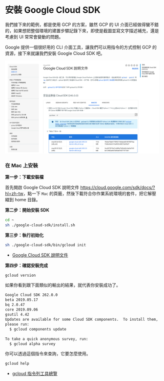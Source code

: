 # 安裝 Google Cloud SDK

我們接下來的範例，都是使用 GCP 的方案，雖然 GCP 的 UI 介面已經做得蠻不錯的，如果想把整個環境的建置步驟記錄下來，即使是截圖並寫文字描述補充，還是考慮到 UI 常常會變動的問題。

Google 提供一個很好用的 CLI 介面工具，讓我們可以用指令的方式控制 GCP 的資源，接下來就讓我們安裝 Google Cloud SDK 吧。

![](https://raw.githubusercontent.com/alincode/devops-30days-2019/master/assets/setup-gcloud-sdk.png)

### 在 Mac 上安裝

**第一步：下載安裝檔**

首先開啟 Google Cloud SDK 說明文件 <https://cloud.google.com/sdk/docs/?hl=zh-tw>，點一下 `Mac` 的頁籤，然後下載符合你作業系統環境的套件，把它解壓縮到 home 目錄。

**第二步：開始安裝 SDK**

```sh
cd ~
sh ./google-cloud-sdk/install.sh
```

**第三步：執行初始化**

```sh
sh ./google-cloud-sdk/bin/gcloud init
```

- [Google Cloud SDK 說明文件](https://cloud.google.com/sdk/docs/?hl=zh-tw)

**第四步：確認安裝完成**

```sh
gcloud version
```

如果你看到跟下面類似的輸出的結果，就代表你安裝成功了。

```
Google Cloud SDK 262.0.0
beta 2019.05.17
bq 2.0.47
core 2019.09.06
gsutil 4.42
Updates are available for some Cloud SDK components.  To install them,
please run:
  $ gcloud components update

To take a quick anonymous survey, run:
  $ gcloud alpha survey

```

你可以透過這個指令來查詢，它要怎麼使用。

```sh
gcloud help
```

- [gcloud 指令列工具總覽](https://cloud.google.com/sdk/gcloud/?hl=zh-tw)
